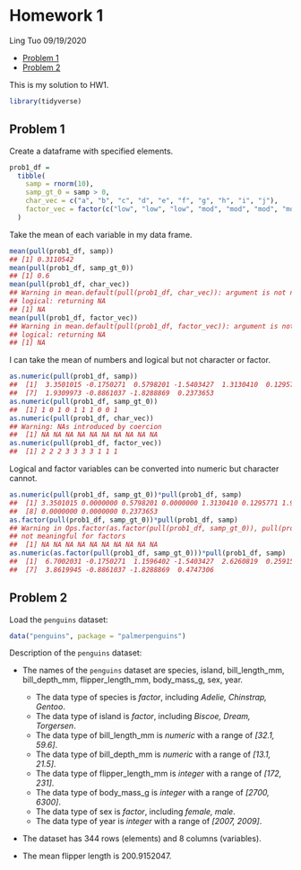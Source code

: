 Homework 1
================
Ling Tuo
09/19/2020

  - [Problem 1](#problem-1)
  - [Problem 2](#problem-2)

This is my solution to HW1.

``` r
library(tidyverse)
```

## Problem 1

Create a dataframe with specified elements.

``` r
prob1_df = 
  tibble(
    samp = rnorm(10),
    samp_gt_0 = samp > 0,
    char_vec = c("a", "b", "c", "d", "e", "f", "g", "h", "i", "j"),
    factor_vec = factor(c("low", "low", "low", "mod", "mod", "mod", "mod", "high", "high", "high"))
  )
```

Take the mean of each variable in my data frame.

``` r
mean(pull(prob1_df, samp))
## [1] 0.3110542
mean(pull(prob1_df, samp_gt_0))
## [1] 0.6
mean(pull(prob1_df, char_vec))
## Warning in mean.default(pull(prob1_df, char_vec)): argument is not numeric or
## logical: returning NA
## [1] NA
mean(pull(prob1_df, factor_vec))
## Warning in mean.default(pull(prob1_df, factor_vec)): argument is not numeric or
## logical: returning NA
## [1] NA
```

I can take the mean of numbers and logical but not character or factor.

``` r
as.numeric(pull(prob1_df, samp))
##  [1]  3.3501015 -0.1750271  0.5798201 -1.5403427  1.3130410  0.1295771
##  [7]  1.9309973 -0.8861037 -1.8288869  0.2373653
as.numeric(pull(prob1_df, samp_gt_0))
##  [1] 1 0 1 0 1 1 1 0 0 1
as.numeric(pull(prob1_df, char_vec))
## Warning: NAs introduced by coercion
##  [1] NA NA NA NA NA NA NA NA NA NA
as.numeric(pull(prob1_df, factor_vec))
##  [1] 2 2 2 3 3 3 3 1 1 1
```

Logical and factor variables can be converted into numeric but character
cannot.

``` r
as.numeric(pull(prob1_df, samp_gt_0))*pull(prob1_df, samp)
##  [1] 3.3501015 0.0000000 0.5798201 0.0000000 1.3130410 0.1295771 1.9309973
##  [8] 0.0000000 0.0000000 0.2373653
as.factor(pull(prob1_df, samp_gt_0))*pull(prob1_df, samp)
## Warning in Ops.factor(as.factor(pull(prob1_df, samp_gt_0)), pull(prob1_df, : '*'
## not meaningful for factors
##  [1] NA NA NA NA NA NA NA NA NA NA
as.numeric(as.factor(pull(prob1_df, samp_gt_0)))*pull(prob1_df, samp)
##  [1]  6.7002031 -0.1750271  1.1596402 -1.5403427  2.6260819  0.2591543
##  [7]  3.8619945 -0.8861037 -1.8288869  0.4747306
```

## Problem 2

Load the `penguins` dataset:

``` r
data("penguins", package = "palmerpenguins")
```

Description of the `penguins` dataset:

  - The names of the `penguins` dataset are species, island,
    bill\_length\_mm, bill\_depth\_mm, flipper\_length\_mm,
    body\_mass\_g, sex, year.
    
      - The data type of species is *factor*, including *Adelie,
        Chinstrap, Gentoo*.
      - The data type of island is *factor*, including *Biscoe, Dream,
        Torgersen*.
      - The data type of bill\_length\_mm is *numeric* with a range of
        *\[32.1, 59.6\]*.
      - The data type of bill\_depth\_mm is *numeric* with a range of
        *\[13.1, 21.5\]*.
      - The data type of flipper\_length\_mm is *integer* with a range
        of *\[172, 231\]*.
      - The data type of body\_mass\_g is *integer* with a range of
        *\[2700, 6300\]*.
      - The data type of sex is *factor*, including *female, male*.
      - The data type of year is *integer* with a range of *\[2007,
        2009\]*.

  - The dataset has 344 rows (elements) and 8 columns (variables).

  - The mean flipper length is 200.9152047.

